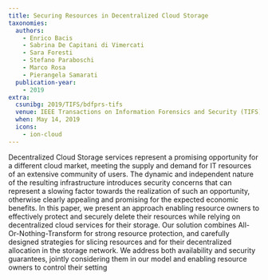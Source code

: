 ```yaml
---
title: Securing Resources in Decentralized Cloud Storage
taxonomies:
  authors:
    - Enrico Bacis
    - Sabrina De Capitani di Vimercati
    - Sara Foresti
    - Stefano Paraboschi
    - Marco Rosa
    - Pierangela Samarati
  publication-year:
    - 2019
extra:
  csunibg: 2019/TIFS/bdfprs-tifs
  venue: IEEE Transactions on Information Forensics and Security (TIFS)
  when: May 14, 2019
  icons:
    - ion-cloud
---
```


Decentralized Cloud Storage services represent a
promising opportunity for a different cloud market, meeting the
supply and demand for IT resources of an extensive community
of users. The dynamic and independent nature of the resulting
infrastructure introduces security concerns that can represent a
slowing factor towards the realization of such an opportunity,
otherwise clearly appealing and promising for the expected
economic benefits. In this paper, we present an approach enabling
resource owners to effectively protect and securely delete their
resources while relying on decentralized cloud services for their
storage. Our solution combines All-Or-Nothing-Transform for
strong resource protection, and carefully designed strategies
for slicing resources and for their decentralized allocation in
the storage network. We address both availability and security
guarantees, jointly considering them in our model and enabling
resource owners to control their setting
